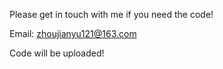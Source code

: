 Please get in touch with me if you need the code!

Email: zhoujianyu121@163.com

Code will be uploaded!
